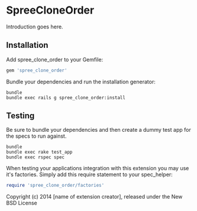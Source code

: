 SpreeCloneOrder
===============

Introduction goes here.

Installation
------------

Add spree_clone_order to your Gemfile:

```ruby
gem 'spree_clone_order'
```

Bundle your dependencies and run the installation generator:

```shell
bundle
bundle exec rails g spree_clone_order:install
```

Testing
-------

Be sure to bundle your dependencies and then create a dummy test app for the specs to run against.

```shell
bundle
bundle exec rake test_app
bundle exec rspec spec
```

When testing your applications integration with this extension you may use it's factories.
Simply add this require statement to your spec_helper:

```ruby
require 'spree_clone_order/factories'
```

Copyright (c) 2014 [name of extension creator], released under the New BSD License
